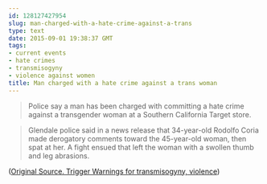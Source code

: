 ```yaml
---
id: 128127427954
slug: man-charged-with-a-hate-crime-against-a-trans
type: text
date: 2015-09-01 19:38:37 GMT
tags:
- current events
- hate crimes
- transmisogyny
- violence against women
title: Man charged with a hate crime against a trans woman
---
```

>Police say a man has been charged with committing a hate crime against a transgender woman at a Southern California Target store.

>Glendale police said in a news release that 34-year-old Rodolfo Coria made derogatory comments toward the 45-year-old woman, then spat at her. A fight ensued that left the woman with a swollen thumb and leg abrasions.

([Original Source. Trigger Warnings for transmisogyny, violence][1])

[1]: https://web.archive.org/web/20150901130143/http://www.modbee.com/news/state/article33053121.html